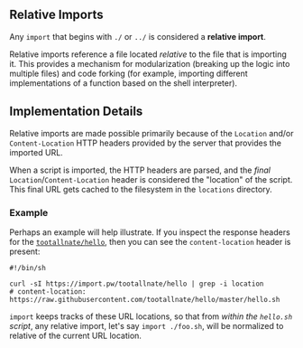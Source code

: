 ## Relative Imports

Any `import` that begins with `./` or `../` is considered a **relative import**.

Relative imports reference a file located _relative_ to the file that is importing
it. This provides a mechanism for modularization (breaking up the logic into
multiple files) and code forking (for example, importing different implementations
of a function based on the shell interpreter).


## Implementation Details

Relative imports are made possible primarily because of the `Location` and/or
`Content-Location` HTTP headers provided by the server that provides the
imported URL.

When a script is imported, the HTTP headers are parsed, and the _final_
`Location`/`Content-Location` header is considered the "location" of the script.
This final URL gets cached to the filesystem in the `locations` directory.

### Example

Perhaps an example will help illustrate. If you inspect the response headers for
the [`tootallnate/hello`](https://import.pw/tootallnate/hello), then you can see
the `content-location` header is present:

```
#!/bin/sh

curl -sI https://import.pw/tootallnate/hello | grep -i location
# content-location: https://raw.githubusercontent.com/tootallnate/hello/master/hello.sh
```

`import` keeps tracks of these URL locations, so that from _within the `hello.sh`
script_, any relative import, let's say `import ./foo.sh`, will be normalized to
relative of the current URL location.
